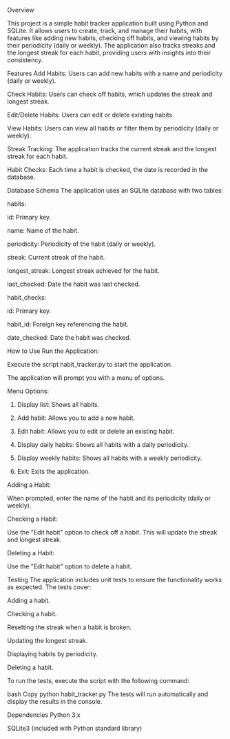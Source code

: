Overview

This project is a simple habit tracker application built using Python and SQLite. It allows users to create, track, and manage their habits, with features like adding new habits, checking off habits, and viewing habits by their periodicity (daily or weekly). The application also tracks streaks and the longest streak for each habit, providing users with insights into their consistency.

Features
Add Habits: Users can add new habits with a name and periodicity (daily or weekly).

Check Habits: Users can check off habits, which updates the streak and longest streak.

Edit/Delete Habits: Users can edit or delete existing habits.

View Habits: Users can view all habits or filter them by periodicity (daily or weekly).

Streak Tracking: The application tracks the current streak and the longest streak for each habit.

Habit Checks: Each time a habit is checked, the date is recorded in the database.

Database Schema
The application uses an SQLite database with two tables:

habits:

id: Primary key.

name: Name of the habit.

periodicity: Periodicity of the habit (daily or weekly).

streak: Current streak of the habit.

longest_streak: Longest streak achieved for the habit.

last_checked: Date the habit was last checked.

habit_checks:

id: Primary key.

habit_id: Foreign key referencing the habit.

date_checked: Date the habit was checked.

How to Use
Run the Application:

Execute the script habit_tracker.py to start the application.

The application will prompt you with a menu of options.

Menu Options:

1. Display list: Shows all habits.

2. Add habit: Allows you to add a new habit.

3. Edit habit: Allows you to edit or delete an existing habit.

4. Display daily habits: Shows all habits with a daily periodicity.

5. Display weekly habits: Shows all habits with a weekly periodicity.

6. Exit: Exits the application.

Adding a Habit:

When prompted, enter the name of the habit and its periodicity (daily or weekly).

Checking a Habit:

Use the "Edit habit" option to check off a habit. This will update the streak and longest streak.

Deleting a Habit:

Use the "Edit habit" option to delete a habit.

Testing
The application includes unit tests to ensure the functionality works as expected. The tests cover:

Adding a habit.

Checking a habit.

Resetting the streak when a habit is broken.

Updating the longest streak.

Displaying habits by periodicity.

Deleting a habit.

To run the tests, execute the script with the following command:

bash
Copy
python habit_tracker.py
The tests will run automatically and display the results in the console.

Dependencies
Python 3.x

SQLite3 (included with Python standard library)

